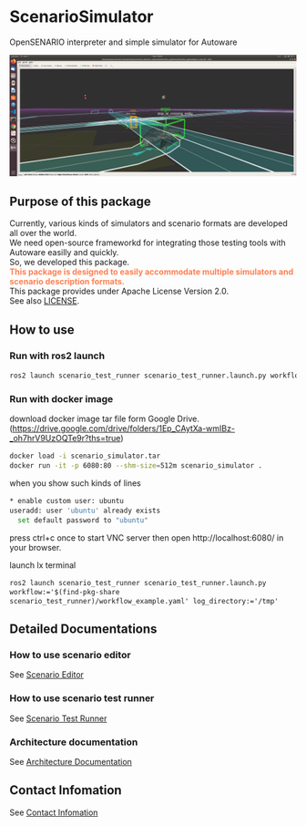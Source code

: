 # ScenarioSimulator

OpenSENARIO interpreter and simple simulator for Autoware

![rviz](image/rviz.png "rviz")

## Purpose of this package
Currently, various kinds of simulators and scenario formats are developed all over the world.  
We need open-source frameworkd for integrating those testing tools with Autoware easilly and quickly.  
So, we developed this package.    
<font color="Coral">__This package is designed to easily accommodate multiple simulators and scenario description formats.__</font>  
This package provides under Apache License Version 2.0.  
See also [LICENSE](LICENSE.md).

## How to use

### Run with ros2 launch 
```bash
ros2 launch scenario_test_runner scenario_test_runner.launch.py workflow:='$(find-pkg-share scenario_test_runner)/workflow_example.yaml' log_directory:='/tmp'
```

### Run with docker image
download docker image tar file form Google Drive. (https://drive.google.com/drive/folders/1Ep_CAytXa-wmIBz-_oh7hrV9UzOQTe9r?ths=true)
```bash
docker load -i scenario_simulator.tar
docker run -it -p 6080:80 --shm-size=512m scenario_simulator .
```

when you show such kinds of lines
```bash
* enable custom user: ubuntu
useradd: user 'ubuntu' already exists
  set default password to "ubuntu"
```

press ctrl+c once to start VNC server
then open http://localhost:6080/ in your browser.

launch lx terminal

```
ros2 launch scenario_test_runner scenario_test_runner.launch.py workflow:='$(find-pkg-share scenario_test_runner)/workflow_example.yaml' log_directory:='/tmp'
```

## Detailed Documentations
### How to use scenario editor
See [Scenario Editor](user_guide/scenario_editor/ScenarioEditorUserGuide.md)

### How to use scenario test runner
See [Scenario Test Runner](user_guide/test_runner/ScenarioTestRunner.md)

### Architecture documentation

See [Architecture Documentation](design/SystemArchitecture.md)

## Contact Infomation
See [Contact Infomation](etc/ContactUs.md)